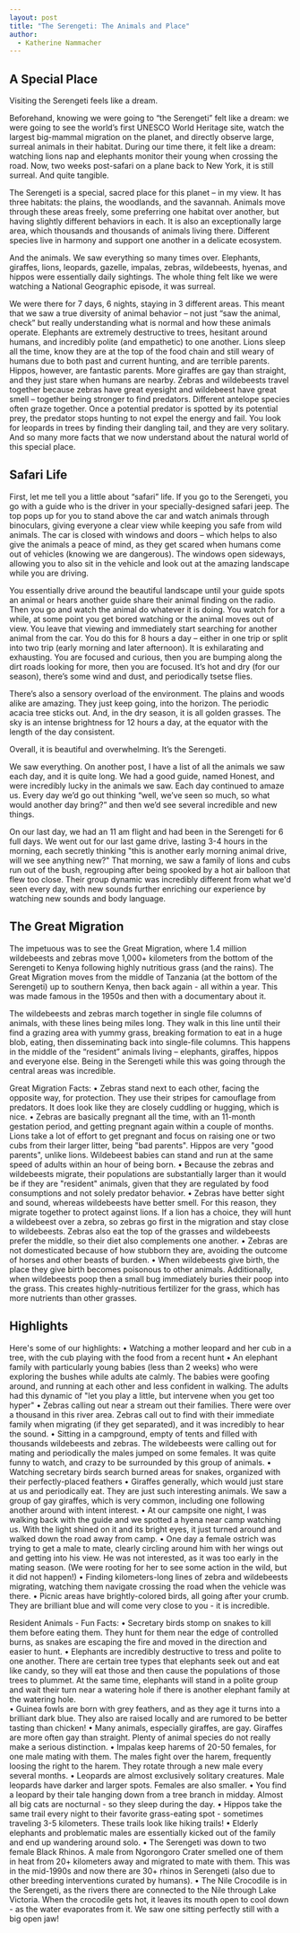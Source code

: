 ```yaml
---
layout: post
title: "The Serengeti: The Animals and Place"
author:
  - Katherine Nammacher
---
```


## A Special Place
Visiting the Serengeti feels like a dream. 

Beforehand, knowing we were going to “the Serengeti” felt like a dream: we were going to see the world’s first UNESCO World Heritage site, watch the largest big-mammal migration on the planet, and directly observe large, surreal animals in their habitat. During our time there, it felt like a dream: watching lions nap and elephants monitor their young when crossing the road. Now, two weeks post-safari on a plane back to New York, it is still surreal. And quite tangible.

The Serengeti is a special, sacred place for this planet – in my view. It has three habitats: the plains, the woodlands, and the savannah. Animals move through these areas freely, some preferring one habitat over another, but having slightly different behaviors in each. It is also an exceptionally large area, which thousands and thousands of animals living there. Different species live in harmony and support one another in a delicate ecosystem. 

And the animals. We saw everything so many times over. Elephants, giraffes, lions, leopards, gazelle, impalas, zebras, wildebeests, hyenas, and hippos were essentially daily sightings. The whole thing felt like we were watching a National Geographic episode, it was surreal. 

We were there for 7 days, 6 nights, staying in 3 different areas. This meant that we saw a true diversity of animal behavior – not just “saw the animal, check” but really understanding what is normal and how these animals operate. Elephants are extremely destructive to trees, hesitant around humans, and incredibly polite (and empathetic) to one another. Lions sleep all the time, know they are at the top of the food chain and still weary of humans due to both past and current hunting, and are terrible parents. Hippos, however, are fantastic parents. More giraffes are gay than straight, and they just stare when humans are nearby. Zebras and wildebeests travel together because zebras have great eyesight and wildebeest have great smell – together being stronger to find predators. Different antelope species often graze together. Once a potential predator is spotted by its potential prey, the predator stops hunting to not expel the energy and fail. You look for leopards in trees by finding their dangling tail, and they are very solitary. And so many more facts that we now understand about the natural world of this special place. 

## Safari Life
First, let me tell you a little about “safari” life. If you go to the Serengeti, you go with a guide who is the driver in your specially-designed safari jeep. The top pops up for you to stand above the car and watch animals through binoculars, giving everyone a clear view while keeping you safe from wild animals. The car is closed with windows and doors – which helps to also give the animals a peace of mind, as they get scared when humans come out of vehicles (knowing we are dangerous). The windows open sideways, allowing you to also sit in the vehicle and look out at the amazing landscape while you are driving. 

You essentially drive around the beautiful landscape until your guide spots an animal or hears another guide share their animal finding on the radio. Then you go and watch the animal do whatever it is doing. You watch for a while, at some point you get bored watching or the animal moves out of view. You leave that viewing and immediately start searching for another animal from the car. You do this for 8 hours a day – either in one trip or split into two trip (early morning and later afternoon). It is exhilarating and exhausting. You are focused and curious, then you are bumping along the dirt roads looking for more, then you are focused. It’s hot and dry (for our season), there’s some wind and dust, and periodically tsetse flies. 

There’s also a sensory overload of the environment. The plains and woods alike are amazing. They just keep going, into the horizon. The periodic acacia tree sticks out. And, in the dry season, it is all golden grasses. The sky is an intense brightness for 12 hours a day, at the equator with the length of the day consistent. 

Overall, it is beautiful and overwhelming. It’s the Serengeti. 

We saw everything. On another post, I have a list of all the animals we saw each day, and it is quite long. We had a good guide, named Honest, and were incredibly lucky in the animals we saw. Each day continued to amaze us. Every day we’d go out thinking “well, we’ve seen so much, so what would another day bring?” and then we’d see several incredible and new things. 

On our last day, we had an 11 am flight and had been in the Serengeti for 6 full days. We went out for our last game drive, lasting 3-4 hours in the morning, each secretly thinking "this is another early morning animal drive, will we see anything new?" That morning, we saw a family of lions and cubs run out of the bush, regrouping after being spooked by a hot air balloon that flew too close. Their group dynamic was incredibly different from what we'd seen every day, with new sounds further enriching our experience by watching new sounds and body language. 


## The Great Migration
The impetuous was to see the Great Migration, where 1.4 million wildebeests and zebras move 1,000+ kilometers from the bottom of the Serengeti to Kenya following highly nutritious grass (and the rains). The Great Migration moves from the middle of Tanzania (at the bottom of the Serengeti) up to southern Kenya, then back again - all within a year. This was made famous in the 1950s and then with a documentary about it. 

The wildebeests and zebras march together in single file columns of animals, with these lines being miles long. They walk in this line until their find a grazing area with yummy grass, breaking formation to eat in a huge blob, eating, then disseminating back into single-file columns. This happens in the middle of the “resident” animals living – elephants, giraffes, hippos and everyone else. Being in the Serengeti while this was going through the central areas was incredible. 

Great Migration Facts:
	• Zebras stand next to each other, facing the opposite way, for protection. They use their stripes for camouflage from predators. It does look like they are closely cuddling or hugging, which is nice.
	• Zebras are basically pregnant all the time, with an 11-month gestation period, and getting pregnant again within a couple of months. Lions take a lot of effort to get pregnant and focus on raising one or two cubs from their larger litter, being "bad parents". Hippos are very "good parents", unlike lions. Wildebeest babies can stand and run at the same speed of adults within an hour of being born.
	• Because the zebras and wildebeests migrate, their populations are substantially larger than it would be if they are "resident" animals, given that they are regulated by food consumptions and not solely predator behavior. 
	• Zebras have better sight and sound, whereas wildebeests have better smell. For this reason, they migrate together to protect against lions. If a lion has a choice, they will hunt a wildebeest over a zebra, so zebras go first in the migration and stay close to wildebeests. Zebras also eat the top of the grasses and wildebeests prefer the middle, so their diet also complements one another.
	• Zebras are not domesticated because of how stubborn they are, avoiding the outcome of horses and other beasts of burden.
	• When wildebeests give birth, the place they give birth becomes poisonous to other animals. Additionally, when wildebeests poop then a small bug immediately buries their poop into the grass. This creates highly-nutritious fertilizer for the grass, which has more nutrients than other grasses. 



## Highlights
Here's some of our highlights:
	• Watching a mother leopard and her cub in a tree, with the cub playing with the food from a recent hunt
	• An elephant family with particularly young babies (less than 2 weeks) who were exploring the bushes while adults ate calmly. The babies were goofing around, and running at each other and less confident in walking. The adults had this dynamic of "let you play a little, but intervene when you get too hyper"
	• Zebras calling out near a stream out their families. There were over a thousand in this river area. Zebras call out to find with their immediate family when migrating (if they get separated), and it was incredibly to hear the sound. 
	• Sitting in a campground, empty of tents and filled with thousands wildebeests and zebras. The wildebeests were calling out for mating and periodically the males jumped on some females. It was quite funny to watch, and crazy to be surrounded by this group of animals. 
	• Watching secretary birds search burned areas for snakes, organized with their perfectly-placed feathers
	• Giraffes generally, which would just stare at us and periodically eat. They are just such interesting animals. We saw a group of gay giraffes, which is very common, including one following another around with intent interest. 
	• At our campsite one night, I was walking back with the guide and we spotted a hyena near camp watching us. With the light shined on it and its bright eyes, it just turned around and walked down the road away from camp. 
	• One day a female ostrich was trying to get a male to mate, clearly circling around him with her wings out and getting into his view. He was not interested, as it was too early in the mating season. (We were rooting for her to see some action in the wild, but it did not happen!)
	• Finding kilometers-long lines of zebra and wildebeests migrating, watching them navigate crossing the road when the vehicle was there. 
	• Picnic areas have brightly-colored birds, all going after your crumb. They are brilliant blue and will come very close to you - it is incredible. 
	

Resident Animals - Fun Facts:
	• Secretary birds stomp on snakes to kill them before eating them. They hunt for them near the edge of controlled burns, as snakes are escaping the fire and moved in the direction and easier to hunt. 
	• Elephants are incredibly destructive to tress and polite to one another. There are certain tree types that elephants seek out and eat like candy, so they will eat those and then cause the populations of those trees to plummet. At the same time, elephants will stand in a polite group and wait their turn near a watering hole if there is another elephant family at the watering hole.  
	• Guinea fowls are born with grey feathers, and as they age it turns into a brilliant dark blue. They also are raised locally and are rumored to be better tasting than chicken!
  • Many animals, especially giraffes, are gay. Giraffes are more often gay than straight. Plenty of animal species do not really make a serious distinction. 
	• Impalas keep harems of 20-50 females, for one male mating with them. The males fight over the harem, frequently loosing the right to the harem. They rotate through a new male every several months. 
	• Leopards are almost exclusively solitary creatures. Male leopards have darker and larger spots. Females are also smaller. 
	• You find a leopard by their tale hanging down from a tree branch in midday. Almost all big cats are nocturnal - so they sleep during the day. 
	• Hippos take the same trail every night to their favorite grass-eating spot - sometimes traveling 3-5 kilometers. These trails look like hiking trails!
	• Elderly elephants and problematic males are essentially kicked out of the family and end up wandering around solo.
	• The Serengeti was down to two female Black Rhinos. A male from Ngorongoro Crater smelled one of them in heat from 20+ kilometers away and migrated to mate with them. This was in the mid-1990s and now there are 30+ rhinos in Serengeti (also due to other breeding interventions curated by humans).
	• The Nile Crocodile is in the Serengeti, as the rivers there are connected to the Nile through Lake Victoria. When the crocodile gets hot, it leaves its mouth open to cool down - as the water evaporates from it. We saw one sitting perfectly still with a big open jaw!
